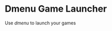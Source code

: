 # Dmenu Game Launcher

Use *dmenu* to launch your games

<!--
There are 5 menus:
  * DOS games
  * Gaming apps
  * Regular games
  * Steam games
  * Wine games

_Steam games_ are automatic, for the rest you must create appropriate files in `$HOME/.dmenu-game-launcher/`

See *File creation* section

## Installation
To install simply use those commands with root privileges:
* If you are not using i3-dmenu-desktop:
```sh
$ make install
```

* If you are using _i3-dmenu-desktop_:
```sh
$ make install2
```

### Uninstalation
To uninstall simply use this command with root privileges:
```sh
$ make uninstall
```

## Usage
Run `dmenu-game-launcher` from _dmenu_ ( `Game Launcher for dmenu` for _i3-dmenu-desktop_), select appropriate menu, then a game title and play.


## File creation
Firstly, run `dmenu-game-luncher` and exit it - this will create necessary files in your home directory.

All files must have such structure:
```
<name> SEPARATOR <command/file_path>
```

For comments use `#` character

For `dos.list` and `wine.list` you only must provide file path, e.g.:
```
Dungeon Keeper Gold SEPARATOR $HOME/games/GOG_win/Dungeon_Keeper_Gold/KEEPER.EXE
Settlers II         SEPARATOR $HOME/games/Settlers_2/start.EXE
```

For `gaming_apps.list` and `regular.list` you must type full command, e.g.:
```
HoMM3 HD Launcher SEPARATOR cd $HOME/games/GOG_win/HoMM_3_Complete && wine ./HD_Launcher.exe
itch.io           SEPARATOR $HOME/.itch/itch
Lutris            SEPARATOR lutris
```
-->
